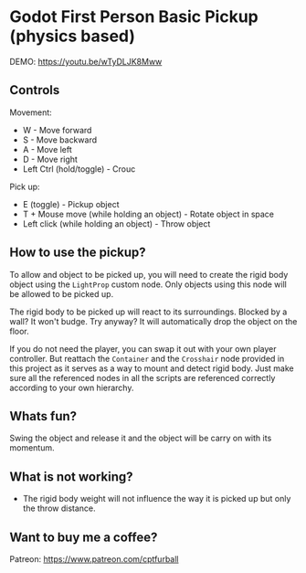 # Godot First Person Basic Pickup (physics based) 

DEMO: https://youtu.be/wTyDLJK8Mww

Controls
--------

Movement:
- W - Move forward
- S - Move backward
- A - Move left
- D - Move right
- Left Ctrl (hold/toggle) - Crouc

Pick up:
- E (toggle) - Pickup object
- T + Mouse move (while holding an object) - Rotate object in space
- Left click (while holding an object) - Throw object

How to use the pickup?
----------------------
To allow and object to be picked up, you will need to create the rigid body object using the `LightProp` custom node.
Only objects using this node will be allowed to be picked up.

The rigid body to be picked up will react to its surroundings. Blocked by a wall? It won't budge. Try anyway? It will automatically drop the object on the floor.

If you do not need the player, you can swap it out with your own player controller. But reattach the `Container` and the `Crosshair` node provided in this project as it serves as a way to mount and detect rigid body. Just make sure all the referenced nodes in all the scripts are referenced correctly according to your own hierarchy.

Whats fun?
----------
Swing the object and release it and the object will be carry on with its momentum.

What is not working?
--------------------
- The rigid body weight will not influence the way it is picked up but only the throw distance.

Want to buy me a coffee?
--------------------------
Patreon: https://www.patreon.com/cptfurball